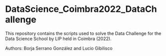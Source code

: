 # DataScience_Coimbra2022_DataChallenge

This repository contains the scripts used to solve the Data Challenge for the Data Science School by LIP held in Coimbra (2022).

Authors: Borja Serrano González and Lucio Gibilisco
